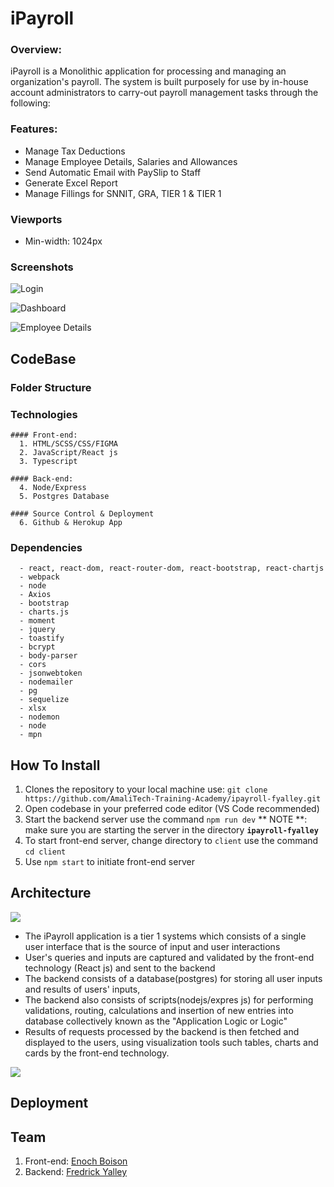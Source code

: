 
# iPayroll

### Overview:
  iPayroll is a Monolithic application for processing and managing an organization's payroll. The system is built purposely for use by in-house account administrators to carry-out payroll management tasks through the following:

### Features:
  * Manage Tax Deductions
  * Manage Employee Details, Salaries and Allowances
  * Send Automatic Email with PaySlip to Staff
  * Generate Excel Report
  * Manage Fillings for SNNIT, GRA, TIER 1 & TIER 1

### Viewports
  * Min-width: 1024px

### Screenshots
![Login](https://github.com/AmaliTech-Training-Academy/ipayroll-fyalley/blob/main/client/UI%20Design/loginLogin.png)

![Dashboard](https://github.com/AmaliTech-Training-Academy/ipayroll-fyalley/blob/main/client/UI%20Design/Home.png)

![Employee Details](https://github.com/AmaliTech-Training-Academy/ipayroll-fyalley/blob/main/client/UI%20Design/Employees_newipayroll-employees.png)

## CodeBase

  ### Folder Structure
  
  ### Technologies
    #### Front-end:
      1. HTML/SCSS/CSS/FIGMA
      2. JavaScript/React js 
      3. Typescript
  
    #### Back-end:
      4. Node/Express
      5. Postgres Database
  
    #### Source Control & Deployment
      6. Github & Herokup App
  
  ### Dependencies
      - react, react-dom, react-router-dom, react-bootstrap, react-chartjs
      - webpack
      - node
      - Axios
      - bootstrap
      - charts.js
      - moment
      - jquery
      - toastify 
      - bcrypt
      - body-parser
      - cors
      - jsonwebtoken
      - nodemailer
      - pg
      - sequelize
      - xlsx
      - nodemon
      - node
      - mpn
 
 ## How To Install 
 1. Clones the repository to your local machine use: `git clone https://github.com/AmaliTech-Training-Academy/ipayroll-fyalley.git`
 2. Open codebase in your preferred code editor (VS Code recommended)
 3. Start the backend server use the command `npm run dev` ** NOTE **: make sure you are starting the server in the directory **`ipayroll-fyalley`**
 4. To start front-end server, change directory to `client` use the command `cd client`
 5. Use `npm start` to initiate front-end server
  
 ## Architecture
 
[![](https://mermaid.ink/img/pako:eNolzLEKwjAQgOFXCTcptINrEBc7dtLRcziTaxtILpJeECl9dwNu3_Dzb-CyZ7AwxfxxCxU14w0F5RoDi5pz31_MmOfg_gz-9DgMpPSilY9PFOggcUkUfJtsKMYg6MKJEWyj54lqVASUvaVUNd-_4sBqqdxBfXtSHgLNhRLYieLK-w8NTTFd)](https://mermaid.live/edit#pako:eNolzLEKwjAQgOFXCTcptINrEBc7dtLRcziTaxtILpJeECl9dwNu3_Dzb-CyZ7AwxfxxCxU14w0F5RoDi5pz31_MmOfg_gz-9DgMpPSilY9PFOggcUkUfJtsKMYg6MKJEWyj54lqVASUvaVUNd-_4sBqqdxBfXtSHgLNhRLYieLK-w8NTTFd)
 
  - The iPayroll application is a tier 1 systems which consists of a single user interface that is the source of input and user interactions
  - User's queries and inputs are captured and validated by the front-end technology (React js) and sent to the backend
  - The backend consists of a database(postgres) for storing all user inputs and results of users' inputs, 
  - The backend also consists of scripts(nodejs/expres js) for performing validations, routing, calculations and insertion of new entries into database collectively known as the "Application Logic or Logic"
  - Results of requests processed by the backend is then fetched and displayed to the users, using visualization tools such tables, charts and cards by the front-end technology.

[![](https://mermaid.ink/img/pako:eNptkMFuwjAMhl8l8olJ8AI9IG3rkQMCbssOJnHbiNapEkfThHj3pYtgHZDTn__7ndg-g_GWoIKm91-mwyDqUGtW-bwaQzGq1WqttsFP2nFb0Ma3jp-SvWs5jU_R3_0X1yh4xEiaC47p2AYcO_WG5kRsi3tNfSyu6uVTFXTL3NVPzZni_f92VnZX8t47YnmYYDbnbBk7iiTx9hgsYaAwoLN5i-fJ1iAdDaShytJSg6kXDZovOYpJ_P6bDVQSEi0hjRaFaoe5kQGqBvtIlx8oR4GP)](https://mermaid.live/edit#pako:eNptkMFuwjAMhl8l8olJ8AI9IG3rkQMCbssOJnHbiNapEkfThHj3pYtgHZDTn__7ndg-g_GWoIKm91-mwyDqUGtW-bwaQzGq1WqttsFP2nFb0Ma3jp-SvWs5jU_R3_0X1yh4xEiaC47p2AYcO_WG5kRsi3tNfSyu6uVTFXTL3NVPzZni_f92VnZX8t47YnmYYDbnbBk7iiTx9hgsYaAwoLN5i-fJ1iAdDaShytJSg6kXDZovOYpJ_P6bDVQSEi0hjRaFaoe5kQGqBvtIlx8oR4GP)
 
 
 
 ## Deployment
 
 ##  Team
  1. Front-end: [Enoch Boison](https://github.com/devBoison)
  2. Backend: [Fredrick Yalley](https://github.com/fredrick-yalley)


